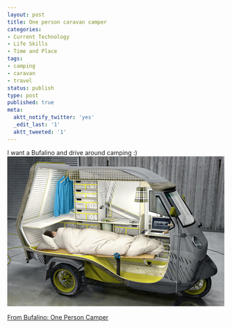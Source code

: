 ```yaml
---
layout: post
title: One person caravan camper
categories:
- Current Technology
- Life Skills
- Time and Place
tags:
- camping
- caravan
- travel
status: publish
type: post
published: true
meta:
  aktt_notify_twitter: 'yes'
  _edit_last: '1'
  aktt_tweeted: '1'
---
```

I want a Bufalino and drive around camping :) ![](/img/Bufalino-One-Person-Camper-by-Cornelius-Comanns.jpg "Bufalino-One-Person-Camper-by-Cornelius-Comanns")

[From Bufalino: One Person Camper](http://vectroave.com/2010/08/bufalino-one-person-camper/)
